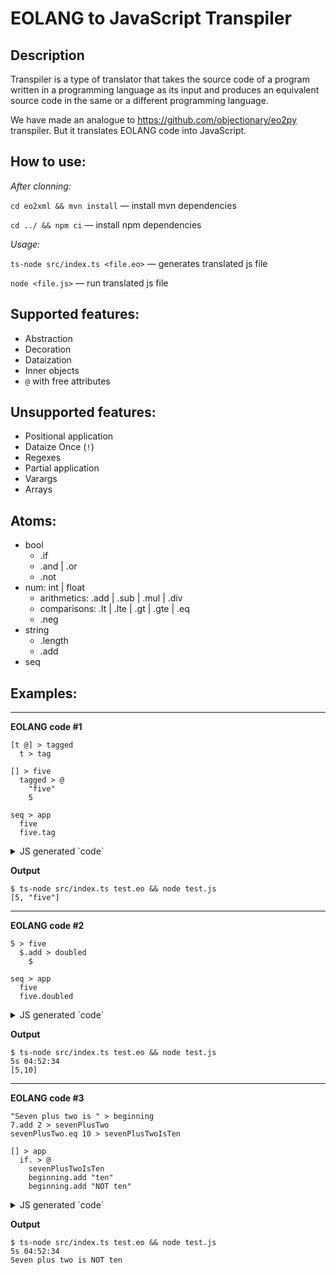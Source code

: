 # EOLANG to JavaScript Transpiler

## Description

Transpiler is a type of translator that takes the source code of a program written in a programming language as its input and produces an equivalent source code in the same or a different programming language.

We have made an analogue to https://github.com/objectionary/eo2py transpiler. But it translates EOLANG code into JavaScript.

## How to use:

*After clonning:*

`cd eo2xml && mvn install` — install mvn dependencies 

`cd ../ && npm ci` — install npm dependencies 

*Usage:*

`ts-node src/index.ts <file.eo>` — generates translated js file

`node <file.js>` — run translated js file

## Supported features:

- Abstraction
- Decoration
- Dataization
- Inner objects
- `@` with free attributes

## Unsupported features:

- Positional application
- Dataize Once (`!`)
- Regexes
- Partial application
- Varargs
- Arrays

## Atoms:

- bool
    - .if
    - .and | .or
    - .not
- num: int | float
    - arithmetics: .add | .sub | .mul | .div
    - comparisons: .lt | .lte | .gt | .gte | .eq
    - .neg
- string
    - .length
    - .add
- seq

## Examples:

-----
**EOLANG code #1**
```eolang
[t @] > tagged
  t > tag

[] > five
  tagged > @
    "five"
    5

seq > app
  five
  five.tag
```

<details>
<summary> JS generated `code` </summary>

```
const {int, float, boolTrue, boolFalse, string, seq} = require('./eolib')

const tagged = (t, _decoratee) => ({
  ...(() => ({
    ..._decoratee()
  }))(),
  tag: () => ({
    ...t()
  })
})

const five = () => ({
  ...(() => ({
    ...tagged(() => ({
      ...string("five")
    }), () => ({
      ...int(5)
    }))
  }))()
})

const app = () => ({
  ...seq(() => ({
    ...five()
  }), () => ({
    ...five().tag()
  }))
})

console.log(app().$_datarize())
```
</details>

**Output**
```
$ ts-node src/index.ts test.eo && node test.js
[5, "five"]
```
-----
**EOLANG code #2**
```eolang
5 > five
  $.add > doubled
    $

seq > app
  five
  five.doubled
```

<details>
<summary> JS generated `code` </summary>

```
const {int, float, boolTrue, boolFalse, string, seq} = require('./eolib')

const five = () => ({
    ...int(5),
    doubled: () => ({
        ...five().add(() => ({
            ...five()
        }))
    })
})

const app = () => ({
    ...seq(() => ({
        ...five()
    }), () => ({
        ...five().doubled()
    }))
})

console.log(app().$_datarize())
```
</details>

**Output**
```eolang
$ ts-node src/index.ts test.eo && node test.js                                                                                       5s 04:52:34
[5,10]
```

----
**EOLANG code #3**
```eolang
"Seven plus two is " > beginning
7.add 2 > sevenPlusTwo
sevenPlusTwo.eq 10 > sevenPlusTwoIsTen

[] > app
  if. > @
    sevenPlusTwoIsTen
    beginning.add "ten"
    beginning.add "NOT ten"
```

<details>
<summary> JS generated `code` </summary>

```
const {int, float, boolTrue, boolFalse, string, seq} = require('./eolib')

const beginning = () => ({
  ...string("Seven plus two is ")
})

const sevenPlusTwo = () => ({
  ...int(7).add(() => ({
    ...int(2)
  }))
})

const sevenPlusTwoIsTen = () => ({
  ...sevenPlusTwo().eq(() => ({
    ...int(10)
  }))
})

const app = () => ({
  ...(() => ({
    ...sevenPlusTwoIsTen().if(() => ({
      ...beginning().add(() => ({
        ...string("ten")
      }))
    }), () => ({
      ...beginning().add(() => ({
        ...string("NOT ten")
      }))
    }))
  }))()
})

console.log(app().$_datarize())
```
</details>

**Output**
```eolang
$ ts-node src/index.ts test.eo && node test.js                                                                                       5s 04:52:34
Seven plus two is NOT ten
```

